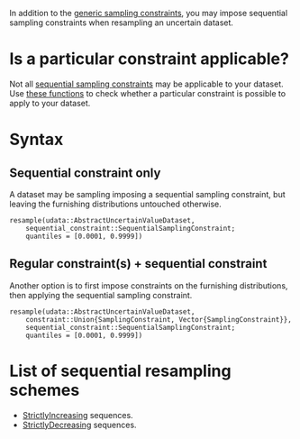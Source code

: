 In addition to the [generic sampling constraints](resampling_uncertain_datasets.md), 
you may impose sequential sampling constraints when resampling an uncertain dataset. 

# Is a particular constraint applicable? 

Not all [sequential sampling constraints](../sampling_constraints/available_constraints.md) 
may be applicable to your dataset. Use 
[these functions](../sampling_constraints/ordered_sequence_exists.md) to check whether a 
particular constraint is possible to apply to your dataset. 

# Syntax 


## Sequential constraint only 
A dataset may be sampling imposing a sequential sampling constraint, but leaving the 
furnishing distributions untouched otherwise.

```@docs
resample(udata::AbstractUncertainValueDataset, 
    sequential_constraint::SequentialSamplingConstraint;
    quantiles = [0.0001, 0.9999])
```

## Regular constraint(s) + sequential constraint

Another option is to first impose constraints on the furnishing distributions, then 
applying the sequential sampling constraint.

```@docs 
resample(udata::AbstractUncertainValueDataset, 
    constraint::Union{SamplingConstraint, Vector{SamplingConstraint}}, 
    sequential_constraint::SequentialSamplingConstraint;
    quantiles = [0.0001, 0.9999])
```
 
# List of sequential resampling schemes

- [StrictlyIncreasing](strictly_increasing.md) sequences.
- [StrictlyDecreasing](strictly_decreasing.md) sequences. 

